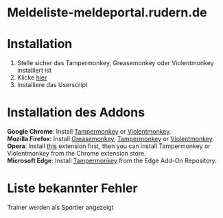 # Meldeliste-meldeportal.rudern.de

# Installation
1. Stelle sicher das Tampermonkey, Greasemonkey oder Violentmonkey installiert ist
1. Klicke [hier](https://raw.githubusercontent.com/MSchlick/Meldeliste-meldeportal.rudern.de/main/meldeliste.js)
1. Installiere das Userscript

# Installation des Addons
**Google Chrome**: Install [Tampermonkey](https://chrome.google.com/webstore/detail/tampermonkey/dhdgffkkebhmkfjojejmpbldmpobfkfo) or [Violentmonkey](https://chrome.google.com/webstore/detail/violentmonkey/jinjaccalgkegednnccohejagnlnfdag).  
**Mozilla Firefox**: Install [Greasemonkey](https://addons.mozilla.org/en-US/firefox/addon/greasemonkey/), [Tampermonkey](https://addons.mozilla.org/en-US/firefox/addon/tampermonkey/) or [Violentmonkey](https://addons.mozilla.org/en-US/firefox/addon/violentmonkey/).  
**Opera**: Install [this](https://addons.opera.com/en/extensions/details/install-chrome-extensions/) extension first, then you can install Tampermonkey or Violentmonkey from the Chrome extension store.  
**Microsoft Edge**: Install [Tampermonkey](https://microsoftedge.microsoft.com/addons/detail/tampermonkey/iikmkjmpaadaobahmlepeloendndfphd) from the Edge Add-On Repository.

# Liste bekannter Fehler
Trainer werden als Sportler angezeigt
